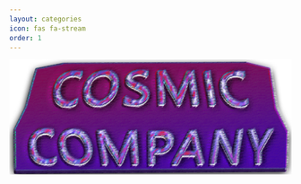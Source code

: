 ```yaml
---
layout: categories
icon: fas fa-stream
order: 1
---
```

![alt text](https://github.com/ShxDowXD/ShxDowXD.github.io/blob/main/assets/images/HeaderRed.png "Title")
